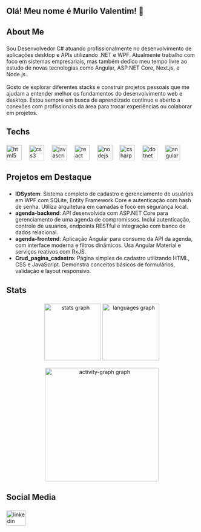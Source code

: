 ## Olá! Meu nome é Murilo Valentim! 👋

<h2 align="left">About Me</h2>

###

<p align="left">
Sou Desenvolvedor C# atuando profissionalmente no desenvolvimento de aplicações desktop e APIs utilizando .NET e WPF. Atualmente trabalho com foco em sistemas empresariais, mas também dedico meu tempo livre ao estudo de novas tecnologias como Angular, ASP.NET Core, Next.js, e Node.js.<br><br>
Gosto de explorar diferentes stacks e construir projetos pessoais que me ajudam a entender melhor os fundamentos do desenvolvimento web e desktop. Estou sempre em busca de aprendizado contínuo e aberto a conexões com profissionais da área para trocar experiências ou colaborar em projetos.
</p>

###

<h2 align="left">Techs</h2>

###

<div align="left">
  <img src="https://cdn.jsdelivr.net/gh/devicons/devicon/icons/html5/html5-original.svg" height="40" alt="html5 logo"  />
  <img width="12" />
  <img src="https://cdn.jsdelivr.net/gh/devicons/devicon/icons/css3/css3-original.svg" height="40" alt="css3 logo"  />
  <img width="12" />
  <img src="https://cdn.jsdelivr.net/gh/devicons/devicon/icons/javascript/javascript-original.svg" height="40" alt="javascript logo"  />
  <img width="12" />
  <img src="https://cdn.jsdelivr.net/gh/devicons/devicon/icons/react/react-original.svg" height="40" alt="react logo"  />
  <img width="12" />
  <img src="https://cdn.jsdelivr.net/gh/devicons/devicon/icons/nodejs/nodejs-original.svg" height="40" alt="nodejs logo"  />
  <img width="12" />
  <img src="https://cdn.jsdelivr.net/gh/devicons/devicon/icons/csharp/csharp-original.svg" height="40" alt="csharp logo"  />
  <img width="12" />
  <img src="https://cdn.jsdelivr.net/gh/devicons/devicon/icons/dot-net/dot-net-original.svg" height="40" alt="dotnet logo"  />
  <img width="12" />
  <img src="https://cdn.jsdelivr.net/gh/devicons/devicon/icons/angularjs/angularjs-original.svg" height="40" alt="angular logo"  />
</div>

###

<h2 align="left">Projetos em Destaque</h2>

###

<ul>
  <li><strong>IDSystem</strong>: Sistema completo de cadastro e gerenciamento de usuários em WPF com SQLite, Entity Framework Core e autenticação com hash de senha. Utiliza arquitetura em camadas e foco em segurança local.</li>

  <li><strong>agenda-backend</strong>: API desenvolvida com ASP.NET Core para gerenciamento de uma agenda de compromissos. Inclui autenticação, controle de usuários, endpoints RESTful e integração com banco de dados relacional.</li>

  <li><strong>agenda-frontend</strong>: Aplicação Angular para consumo da API da agenda, com interface moderna e filtros dinâmicos. Usa Angular Material e serviços reativos com RxJS.</li>

  <li><strong>Crud_pagina_cadastro</strong>: Página simples de cadastro utilizando HTML, CSS e JavaScript. Demonstra conceitos básicos de formulários, validação e layout responsivo.</li>
</ul>

###

<h2 align="left">Stats</h2>

###

<div align="center">
  <img src="https://github-readme-stats.vercel.app/api?username=murilo-valentim-dev&hide_title=false&hide_rank=false&show_icons=true&include_all_commits=true&count_private=true&disable_animations=false&theme=react&locale=pt-br&hide_border=false&order=1" height="150" alt="stats graph"  />
  <img src="https://github-readme-stats.vercel.app/api/top-langs?username=murilo-valentim-dev&locale=pt-br&hide_title=false&layout=compact&card_width=320&langs_count=5&theme=react&hide_border=false&order=2" height="150" alt="languages graph"  /><br><br>
  <img src="https://github-readme-activity-graph.vercel.app/graph?username=murilo-valentim-dev&radius=16&theme=react&area=true&order=5" height="300" alt="activity-graph graph"  />
</div>

###

<h2 align="left">Social Media</h2>

###

<div align="left">
  <a href="https://www.linkedin.com/in/murilo-valentim" target="_blank">
    <img src="https://raw.githubusercontent.com/maurodesouza/profile-readme-generator/master/src/assets/icons/social/linkedin/default.svg" width="52" height="40" alt="linkedin logo"  />
  </a>
</div>

###
